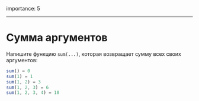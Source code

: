 importance: 5

---

# Сумма аргументов

Напишите функцию `sum(...)`, которая возвращает сумму всех своих аргументов:

```js
sum() = 0
sum(1) = 1
sum(1, 2) = 3
sum(1, 2, 3) = 6
sum(1, 2, 3, 4) = 10
```

